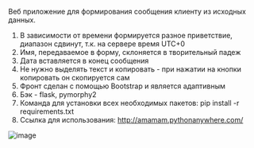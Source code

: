 Веб приложение для формирования сообщения клиенту из исходных данных.  
1. В зависимости от времени формируется разное приветствие, диапазон сдвинут, т.к. на сервере время UTC+0
2. Имя, передаваемое в форму, склоняется в творительный падеж
3. Дата вставляется в конец сообщения
4. Не нужно выделять текст и копировать - при нажатии на кнопки копировать он скопируется сам
5. Фронт сделан с помощью Bootstrap и является адаптивным
6. Бэк - flask, pymorphy2
7. Команда для установки всех необходимых пакетов: pip install -r requirements.txt
8. Ссылка для использования: http://amamam.pythonanywhere.com/

   
![image](https://github.com/Am-Am-Am/flask_message_project/assets/55045450/481f4fd0-b837-45da-b798-17b2d8f2e9d4)
